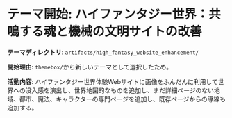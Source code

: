 # テーマ開始: ハイファンタジー世界：共鳴する魂と機械の文明サイトの改善

**テーマディレクトリ**: `artifacts/high_fantasy_website_enhancement/`

**開始理由**: `themebox/`から新しいテーマとして選択したため。

**活動内容**: ハイファンタジー世界体験Webサイトに画像をふんだんに利用して世界への没入感を演出し、世界地図的なものを追加し、まだ詳細ページのない地域、都市、魔法、キャラクターの専門ページを追加し、既存ページからの導線も追加する。
